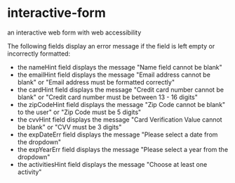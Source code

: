 # interactive-form
 an interactive web form with web accessibility

The following fields display an error message if the field is left empty or incorrectly formatted:
- the nameHint field displays the message "Name field cannot be blank"
- the emailHint field displays the message "Email address cannot be blank" or "Email address must be formatted correctly"
- the cardHint field displays the message "Credit card number cannot be blank" or "Credit card number must be between 13 - 16 digits"
- the zipCodeHint field displays the message "Zip Code cannot be blank" to the user" or "Zip Code must be 5 digits"
- the cvvHint field displays the message "Card Verification Value cannot be blank" or "CVV must be 3 digits"
- the expDateErr field displays the message "Please select a date from the dropdown"
- the expYearErr field displays the message "Please select a year from the dropdown"
- the activitiesHint field displays the message "Choose at least one activity"

